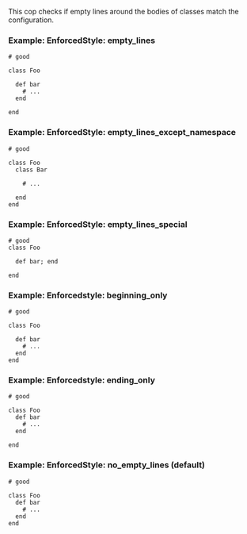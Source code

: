 This cop checks if empty lines around the bodies of classes match
the configuration.

### Example: EnforcedStyle: empty_lines
    # good

    class Foo

      def bar
        # ...
      end

    end

### Example: EnforcedStyle: empty_lines_except_namespace
    # good

    class Foo
      class Bar

        # ...

      end
    end

### Example: EnforcedStyle: empty_lines_special
    # good
    class Foo

      def bar; end

    end

### Example: Enforcedstyle: beginning_only
    # good

    class Foo

      def bar
        # ...
      end
    end

### Example: Enforcedstyle: ending_only
    # good

    class Foo
      def bar
        # ...
      end

    end

### Example: EnforcedStyle: no_empty_lines (default)
    # good

    class Foo
      def bar
        # ...
      end
    end